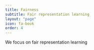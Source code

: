 ```yaml
---
title: Fairness
subtitle: Fair representation learning
layout: "page"
icon: fa-book
order: 4
---
```


We focus on fair representation learning
 
